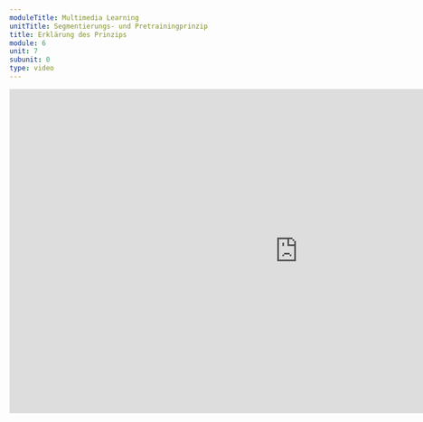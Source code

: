 ```yaml
---
moduleTitle: Multimedia Learning
unitTitle: Segmentierungs- und Pretrainingprinzip
title: Erklärung des Prinzips
module: 6
unit: 7
subunit: 0
type: video
---
```


<iframe width="1020" height="574" src="https://www.youtube.com/embed/fJjiOankbzc" frameborder="0" allow="accelerometer; autoplay; encrypted-media; gyroscope; picture-in-picture" allowfullscreen></iframe>